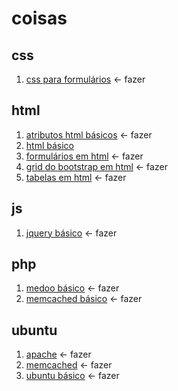 # coisas

## css

1. [css para formulários](css_para_formulários.md) <- fazer

## html

1. [atributos html básicos](atributos_html_básicos.md) <- fazer
1. [html básico](html_básico.md)
1. [formulários em html](formulários_em_html.md) <- fazer
1. [grid do bootstrap em html](grid_do_bootstrap_em_html.md) <- fazer
1. [tabelas em html](tabelas_em_html.md) <- fazer

## js

1. [jquery básico](jquery_básico.md) <- fazer

## php

1. [medoo básico](medoo_básicos.md) <- fazer
1. [memcached básico](memcached_básico.md) <- fazer

## ubuntu

1. [apache](apache) <- fazer
1. [memcached](memcached) <- fazer
1. [ubuntu básico](ubuntu_básico.md) <- fazer
